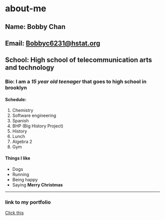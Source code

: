 # about-me
## Name: Bobby Chan
## Email: Bobbyc6231@hstat.org
## School: High school of telecommunication arts and technology
### Bio: I am a *15 year old teenager* that goes to high school in brooklyn
#### Schedule:
1. Chemistry
2. Software engineering
3. Spanish
4. BHP (Big History Project)
5. History
6. Lunch
7. Algebra 2
8. Gym

#### Things I like
* Dogs
* Running
* Being happy
* Saying **Merry Christmas**

---
### link to my portfolio

[Click this](https://bobbyc6231.github.io/)
